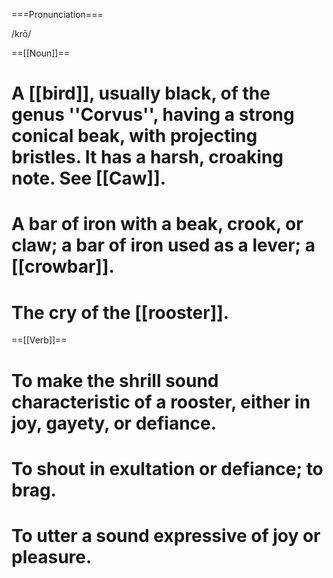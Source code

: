 ===Pronunciation===

/krō/

==[[Noun]]==
# A [[bird]], usually black, of the genus ''Corvus'', having a strong conical beak, with projecting bristles. It has a harsh, croaking note. See [[Caw]].
# A bar of iron with a beak, crook, or claw; a bar of iron used as a lever; a [[crowbar]].
# The cry of the [[rooster]].

==[[Verb]]==
# To make the shrill sound characteristic of a rooster, either in joy, gayety, or defiance.
# To shout in exultation or defiance; to brag.
# To utter a sound expressive of joy or pleasure.